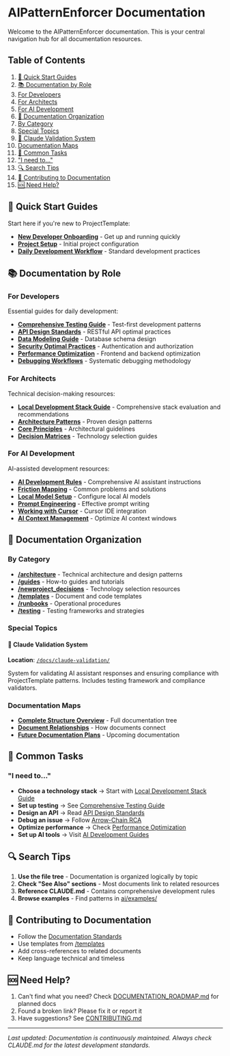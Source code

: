 # AIPatternEnforcer Documentation

Welcome to the AIPatternEnforcer documentation. This is your central navigation hub for all documentation resources.

## Table of Contents

1. [🚀 Quick Start Guides](#-quick-start-guides)
2. [📚 Documentation by Role](#-documentation-by-role)
3. [For Developers](#for-developers)
4. [For Architects](#for-architects)
5. [For AI Development](#for-ai-development)
6. [📖 Documentation Organization](#-documentation-organization)
7. [By Category](#by-category)
8. [Special Topics](#special-topics)
9. [🤖 Claude Validation System](#-claude-validation-system)
10. [Documentation Maps](#documentation-maps)
11. [🎯 Common Tasks](#-common-tasks)
12. ["I need to..."](#i-need-to)
13. [🔍 Search Tips](#-search-tips)
14. [📝 Contributing to Documentation](#-contributing-to-documentation)
15. [🆘 Need Help?](#-need-help)

## 🚀 Quick Start Guides

Start here if you're new to ProjectTemplate:

- **[New Developer Onboarding](guides/onboarding/new-developer.md)** - Get up and running quickly
- **[Project Setup](guides/onboarding/project-setup.md)** - Initial project configuration
- **[Daily Development Workflow](guides/workflows/daily-development.md)** - Standard development practices

## 📚 Documentation by Role

### For Developers

Essential guides for daily development:

- **[Comprehensive Testing Guide](guides/testing/comprehensive-testing-guide.md)** - Test-first development patterns
- **[API Design Standards](architecture/patterns/api-design-standards.md)** - RESTful API optimal practices
- **[Data Modeling Guide](architecture/patterns/data-modeling-guide.md)** - Database schema design
- **[Security Optimal Practices](guides/security/security-optimal-practices.md)** - Authentication and authorization
- **[Performance Optimization](guides/performance/optimization-playbook.md)** - Frontend and backend optimization
- **[Debugging Workflows](../CLAUDE.md#arrow-chain-root-cause-analysis)** - Systematic debugging methodology

### For Architects

Technical decision-making resources:

- **[Local Development Stack Guide](newproject_decisions/local-development-stack-guide.md)** - Comprehensive stack evaluation and recommendations
- **[Architecture Patterns](architecture/patterns/)** - Proven design patterns
- **[Core Principles](architecture/decisions/000-core-principles.md)** - Architectural guidelines
- **[Decision Matrices](newproject_decisions/)** - Technology selection guides

### For AI Development

AI-assisted development resources:

- **[AI Development Rules](../CLAUDE.md)** - Comprehensive AI assistant instructions
- **[Friction Mapping](../FRICTION-MAPPING.md)** - Common problems and solutions
- **[Local Model Setup](guides/ai-development/local-model-setup.md)** - Configure local AI models
- **[Prompt Engineering](guides/ai-development/prompt-engineering.md)** - Effective prompt writing
- **[Working with Cursor](guides/ai-development/working-with-cursor.md)** - Cursor IDE integration
- **[AI Context Management](guides/ai-development/ai-context-management.md)** - Optimize AI context windows

## 📖 Documentation Organization

### By Category

- **[/architecture](architecture/)** - Technical architecture and design patterns
- **[/guides](guides/)** - How-to guides and tutorials
- **[/newproject_decisions](newproject_decisions/)** - Technology selection resources
- **[/templates](templates/)** - Document and code templates
- **[/runbooks](runbooks/)** - Operational procedures
- **[/testing](testing/)** - Testing frameworks and strategies

### Special Topics

#### 🤖 Claude Validation System

**Location**: [`/docs/claude-validation/`](claude-validation/)

System for validating AI assistant responses and ensuring compliance with ProjectTemplate patterns. Includes testing
framework and compliance validators.

### Documentation Maps

- **[Complete Structure Overview](DOCUMENTATION_STRUCTURE.md)** - Full documentation tree
- **[Document Relationships](DOCUMENT_RELATIONSHIPS.md)** - How documents connect
- **[Future Documentation Plans](DOCUMENTATION_ROADMAP.md)** - Upcoming documentation

## 🎯 Common Tasks

### "I need to..."

- **Choose a technology stack** → Start with [Local Development Stack Guide](newproject_decisions/local-development-stack-guide.md)
- **Set up testing** → See [Comprehensive Testing Guide](guides/testing/comprehensive-testing-guide.md)
- **Design an API** → Read [API Design Standards](architecture/patterns/api-design-standards.md)
- **Debug an issue** → Follow [Arrow-Chain RCA](../CLAUDE.md#arrow-chain-root-cause-analysis)
- **Optimize performance** → Check [Performance Optimization](guides/performance/optimization-playbook.md)
- **Set up AI tools** → Visit [AI Development Guides](guides/ai-development/)

## 🔍 Search Tips

1. **Use the file tree** - Documentation is organized logically by topic
2. **Check "See Also" sections** - Most documents link to related resources
3. **Reference CLAUDE.md** - Contains comprehensive development rules
4. **Browse examples** - Find patterns in [ai/examples/](../ai/examples/)

## 📝 Contributing to Documentation

- Follow the [Documentation Standards](../CLAUDE.md#documentation-standards)
- Use templates from [/templates](templates/)
- Add cross-references to related documents
- Keep language technical and timeless

## 🆘 Need Help?

1. Can't find what you need? Check [DOCUMENTATION_ROADMAP.md](DOCUMENTATION_ROADMAP.md) for planned docs
2. Found a broken link? Please fix it or report it
3. Have suggestions? See [CONTRIBUTING.md](../CONTRIBUTING.md)

---

_Last updated: Documentation is continuously maintained. Always check CLAUDE.md for the latest development standards._
